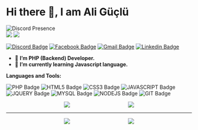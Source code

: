 # Hi there 👋, I am Ali Güçlü

![Discord Presence](https://lanyard.cnrad.dev/api/423138537509224449)
<br>
<a href="https://www.buymeacoffee.com/aliguclu" target="_blank"><img src="https://cdn.discordapp.com/attachments/715130970294059088/1044868358740377650/coffee.png"/></a>
<a href="[https://discord.gg/423138537509224449](https://discord.com/users/423138537509224449)" target="_blank"><img src="https://cdn.discordapp.com/attachments/715130970294059088/1044855172494532628/discord.png"/></a>


[![Discord Badge](https://img.shields.io/badge/Discord-7289DA?style=for-the-badge&logo=discord&logoColor=white)](https://discord.com/users/423138537509224449)
[![Facebook Badge](https://img.shields.io/badge/Facebook-1877F2?style=for-the-badge&logo=facebook&logoColor=white)](https://facebook.com/ali-mirarus)
[![Gmail Badge](https://img.shields.io/badge/Gmail-D14836?style=for-the-badge&logo=gmail&logoColor=white)](mailto:aliguclutr@gmail.com)
[![Linkedin Badge](https://img.shields.io/badge/LinkedIn-0077B5?style=for-the-badge&logo=linkedin&logoColor=white)](https://linkedin.com/in/ali-guclu)


- 🔭 **I’m PHP (Backend) Developer.**
- 🌱 **I’m currently learning Javascript language.**

**Languages and Tools:**  

![PHP Badge](https://img.shields.io/badge/PHP-777BB4?style=for-the-badge&logo=php&logoColor=white)
![HTML5 Badge](https://img.shields.io/badge/HTML5-E34F26?style=for-the-badge&logo=html5&logoColor=white)
![CSS3 Badge](https://img.shields.io/badge/CSS3-1572B6?style=for-the-badge&logo=css3&logoColor=white)
![JAVASCRIPT Badge](https://img.shields.io/badge/JavaScript-323330?style=for-the-badge&logo=javascript&logoColor=F7DF1E)
![JQUERY Badge](https://img.shields.io/badge/jQuery-0769AD?style=for-the-badge&logo=jquery&logoColor=white)
![MYSQL Badge](https://img.shields.io/badge/MySQL-00000F?style=for-the-badge&logo=mysql&logoColor=white)
![NODEJS Badge](https://img.shields.io/badge/Node.js-43853D?style=for-the-badge&logo=node.js&logoColor=white)
![GIT Badge](https://img.shields.io/badge/Git-F05032?style=for-the-badge&logo=git&logoColor=white)

<div style="display: flex;justify-content: space-evenly">
  <img align="center" src="https://github-readme-stats.vercel.app/api?username=mirarus&show_icons=true&include_all_commits=true&cache_seconds=1800" />
  <img align="center" src="https://github-readme-stats.vercel.app/api/top-langs/?username=mirarus&langs_count=3&layout=default" />
</div>
<hr>
<div style="display: flex;justify-content: space-evenly">
  <a href="https://github.com/mirarus/bmvc-core">
    <img align="center" src="https://github-readme-stats.vercel.app/api/pin/?username=mirarus&repo=bmvc-core&show_owner=true" />
  </a>
  <a href="https://github.com/mirarus/bmvc-libs">
    <img align="center" src="https://github-readme-stats.vercel.app/api/pin/?username=mirarus&repo=bmvc-libs&show_owner=true" />
  </a>
</div>
